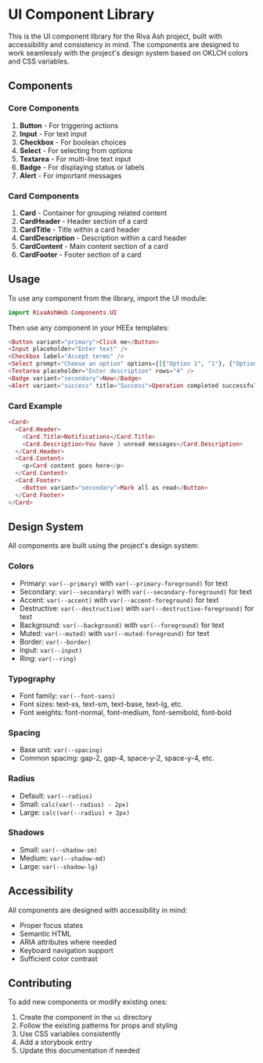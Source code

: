 # UI Component Library

This is the UI component library for the Riva Ash project, built with accessibility and consistency in mind. The components are designed to work seamlessly with the project's design system based on OKLCH colors and CSS variables.

## Components

### Core Components

1. **Button** - For triggering actions
2. **Input** - For text input
3. **Checkbox** - For boolean choices
4. **Select** - For selecting from options
5. **Textarea** - For multi-line text input
6. **Badge** - For displaying status or labels
7. **Alert** - For important messages

### Card Components

1. **Card** - Container for grouping related content
2. **CardHeader** - Header section of a card
3. **CardTitle** - Title within a card header
4. **CardDescription** - Description within a card header
5. **CardContent** - Main content section of a card
6. **CardFooter** - Footer section of a card

## Usage

To use any component from the library, import the UI module:

```elixir
import RivaAshWeb.Components.UI
```

Then use any component in your HEEx templates:

```heex
<Button variant="primary">Click me</Button>
<Input placeholder="Enter text" />
<Checkbox label="Accept terms" />
<Select prompt="Choose an option" options={[{"Option 1", "1"}, {"Option 2", "2"}]} />
<Textarea placeholder="Enter description" rows="4" />
<Badge variant="secondary">New</Badge>
<Alert variant="success" title="Success">Operation completed successfully</Alert>
```

### Card Example

```heex
<Card>
  <Card.Header>
    <Card.Title>Notifications</Card.Title>
    <Card.Description>You have 3 unread messages</Card.Description>
  </Card.Header>
  <Card.Content>
    <p>Card content goes here</p>
  </Card.Content>
  <Card.Footer>
    <Button variant="secondary">Mark all as read</Button>
  </Card.Footer>
</Card>
```

## Design System

All components are built using the project's design system:

### Colors
- Primary: `var(--primary)` with `var(--primary-foreground)` for text
- Secondary: `var(--secondary)` with `var(--secondary-foreground)` for text
- Accent: `var(--accent)` with `var(--accent-foreground)` for text
- Destructive: `var(--destructive)` with `var(--destructive-foreground)` for text
- Background: `var(--background)` with `var(--foreground)` for text
- Muted: `var(--muted)` with `var(--muted-foreground)` for text
- Border: `var(--border)`
- Input: `var(--input)`
- Ring: `var(--ring)`

### Typography
- Font family: `var(--font-sans)`
- Font sizes: text-xs, text-sm, text-base, text-lg, etc.
- Font weights: font-normal, font-medium, font-semibold, font-bold

### Spacing
- Base unit: `var(--spacing)`
- Common spacing: gap-2, gap-4, space-y-2, space-y-4, etc.

### Radius
- Default: `var(--radius)`
- Small: `calc(var(--radius) - 2px)`
- Large: `calc(var(--radius) + 2px)`

### Shadows
- Small: `var(--shadow-sm)`
- Medium: `var(--shadow-md)`
- Large: `var(--shadow-lg)`

## Accessibility

All components are designed with accessibility in mind:
- Proper focus states
- Semantic HTML
- ARIA attributes where needed
- Keyboard navigation support
- Sufficient color contrast

## Contributing

To add new components or modify existing ones:
1. Create the component in the `ui` directory
2. Follow the existing patterns for props and styling
3. Use CSS variables consistently
4. Add a storybook entry
5. Update this documentation if needed